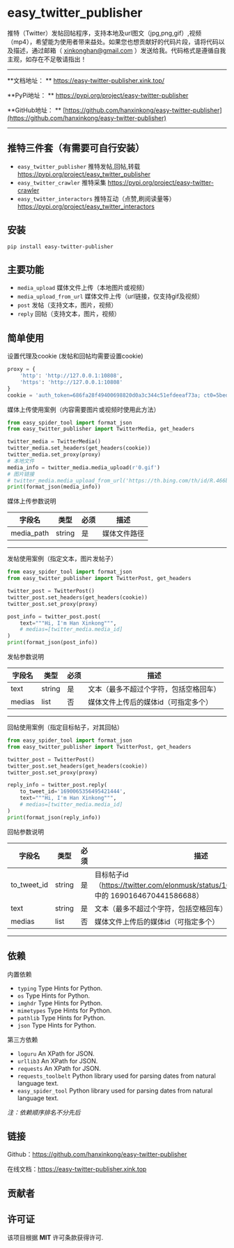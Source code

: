# easy_twitter_publisher

推特（Twitter）发帖回帖程序，支持本地及url图文（jpg,png,gif）,视频（mp4），希望能为使用者带来益处。如果您也想贡献好的代码片段，请将代码以及描述，通过邮箱（ [xinkonghan@gmail.com](mailto:hanxinkong<xinkonghan@gmail.com>)
）发送给我。代码格式是遵循自我主观，如存在不足敬请指出！

----
**文档地址：
** <a href="https://easy-twitter-publisher.xink.top/" target="_blank">https://easy-twitter-publisher.xink.top/ </a>

**PyPi地址：
** <a href="https://pypi.org/project/easy-twitter-publisher" target="_blank">https://pypi.org/project/easy-twitter-publisher </a>

**GitHub地址：
** [https://github.com/hanxinkong/easy-twitter-publisher](https://github.com/hanxinkong/easy-twitter-publisher)

----

## 推特三件套（有需要可自行安装）

- `easy_twitter_publisher` 推特发帖,回帖,转载 https://pypi.org/project/easy_twitter_publisher
- `easy_twitter_crawler` 推特采集 https://pypi.org/project/easy-twitter-crawler
- `easy_twitter_interactors` 推特互动（点赞,刷阅读量等） https://pypi.org/project/easy_twitter_interactors

## 安装

<div class="termy">

```console
pip install easy-twitter-publisher
```

</div>

## 主要功能

- `media_upload` 媒体文件上传（本地图片或视频）
- `media_upload_from_url` 媒体文件上传（url链接，仅支持gif及视频）
- `post` 发帖（支持文本，图片，视频）
- `reply` 回帖（支持文本，图片，视频）

## 简单使用

设置代理及cookie (发帖和回帖均需要设置cookie)

```python
proxy = {
    'http': 'http://127.0.0.1:10808',
    'https': 'http://127.0.0.1:10808'
}
cookie = 'auth_token=686fa28f49400698820d0a3c344c51efdeeaf73a; ct0=5bed99b7faad9dcc742eda564ddbcf37888f8794abd6d4d736919234440be2172da1e9a9fc48bb068db1951d1748ba5467db2bc3e768f122794265da0a9fa6135b4ef40763e7fd91f730d0bb1298136b'
```

媒体上传使用案例（内容需要图片或视频时使用此方法）

```python
from easy_spider_tool import format_json
from easy_twitter_publisher import TwitterMedia, get_headers

twitter_media = TwitterMedia()
twitter_media.set_headers(get_headers(cookie))
twitter_media.set_proxy(proxy)
# 本地文件
media_info = twitter_media.media_upload(r'0.gif')
# 图片链接
# twitter_media.media_upload_from_url('https://th.bing.com/th/id/R.466bb61cd7cf4e8b7d9cdf645add1d6e?rik=YRZKRLNWLutoZA&riu=http%3a%2f%2f222.186.12.239%3a10010%2fwmxs_161205%2f002.jpg&ehk=WEy01YhyfNzzQNe1oIqxwgbTnzY7dMfmZZHkqpZB5WI%3d&risl=&pid=ImgRaw&r=0')
print(format_json(media_info))
```

媒体上传参数说明

| 字段名        | 类型     | 必须 | 描述     |
|------------|--------|----|--------|
| media_path | string | 是  | 媒体文件路径 |

___

发帖使用案例（指定文本，图片发帖子）

```python
from easy_spider_tool import format_json
from easy_twitter_publisher import TwitterPost, get_headers

twitter_post = TwitterPost()
twitter_post.set_headers(get_headers(cookie))
twitter_post.set_proxy(proxy)

post_info = twitter_post.post(
    text="""Hi, I'm Han Xinkong""",
    # medias=[twitter_media.media_id]
)
print(format_json(post_info))
```

发帖参数说明

| 字段名    | 类型     | 必须 | 描述                  |
|--------|--------|----|---------------------|
| text   | string | 是  | 文本（最多不超过个字符，包括空格回车） |
| medias | list   | 否  | 媒体文件上传后的媒体id（可指定多个） |              

___

回帖使用案例（指定目标帖子，对其回帖）

```python
from easy_spider_tool import format_json
from easy_twitter_publisher import TwitterPost, get_headers

twitter_post = TwitterPost()
twitter_post.set_headers(get_headers(cookie))
twitter_post.set_proxy(proxy)

reply_info = twitter_post.reply(
    to_tweet_id='1690065356495421444',
    text="""Hi, I'm Han Xinkong""",
    # medias=[twitter_media.media_id]
)
print(format_json(reply_info))
```

回帖参数说明

| 字段名         | 类型     | 必须 | 描述                                                                                     |
|-------------|--------|----|----------------------------------------------------------------------------------------|
| to_tweet_id | string | 是  | 目标帖子id（https://twitter.com/elonmusk/status/1690164670441586688 中的 1690164670441586688） |
| text        | string | 是  | 文本（最多不超过个字符，包括空格回车）                                                                    |
| medias      | list   | 否  | 媒体文件上传后的媒体id（可指定多个）                                                                    |              

___

## 依赖

内置依赖

- `typing` Type Hints for Python.
- `os` Type Hints for Python.
- `imghdr` Type Hints for Python.
- `mimetypes` Type Hints for Python.
- `pathlib` Type Hints for Python.
- `json` Type Hints for Python.

第三方依赖

- `loguru` An XPath for JSON.
- `urllib3` An XPath for JSON.
- `requests` An XPath for JSON.
- `requests_toolbelt` Python library used for parsing dates from natural language text.
- `easy_spider_tool` Python library used for parsing dates from natural language text.

_注：依赖顺序排名不分先后_

## 链接

Github：https://github.com/hanxinkong/easy-twitter-publisher

在线文档：https://easy-twitter-publisher.xink.top

## 贡献者

## 许可证

该项目根据 **MIT** 许可条款获得许可.